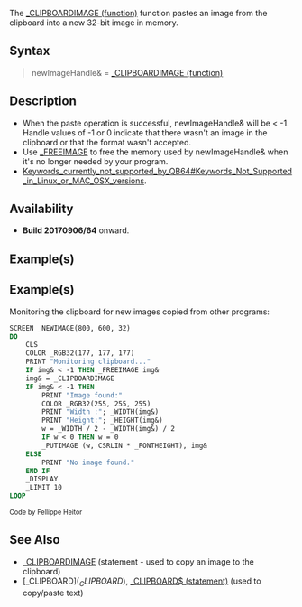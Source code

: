 The [_CLIPBOARDIMAGE (function)](_CLIPBOARDIMAGE (function)) function pastes an image from the clipboard into a new 32-bit image in memory.


## Syntax

>  newImageHandle& = [_CLIPBOARDIMAGE (function)](_CLIPBOARDIMAGE (function))


## Description

* When the paste operation is successful, newImageHandle& will be < -1. Handle values of -1 or 0 indicate that there wasn't an image in the clipboard or that the format wasn't accepted.
* Use [_FREEIMAGE](_FREEIMAGE) to free the memory used by newImageHandle& when it's no longer needed by your program.
* [Keywords_currently_not_supported_by_QB64#Keywords_Not_Supported_in_Linux_or_MAC_OSX_versions](Keywords_currently_not_supported_by_QB64#Keywords_Not_Supported_in_Linux_or_MAC_OSX_versions).


## Availability

* **Build 20170906/64** onward.


## Example(s)

## Example(s)
 Monitoring the clipboard for new images copied from other programs:

```vb
SCREEN _NEWIMAGE(800, 600, 32)
DO
    CLS
    COLOR _RGB32(177, 177, 177)
    PRINT "Monitoring clipboard..."
    IF img& < -1 THEN _FREEIMAGE img&
    img& = _CLIPBOARDIMAGE
    IF img& < -1 THEN
        PRINT "Image found:"
        COLOR _RGB32(255, 255, 255)
        PRINT "Width :"; _WIDTH(img&)
        PRINT "Height:"; _HEIGHT(img&)
        w = _WIDTH / 2 - _WIDTH(img&) / 2
        IF w < 0 THEN w = 0
        _PUTIMAGE (w, CSRLIN * _FONTHEIGHT), img&
    ELSE
        PRINT "No image found."
    END IF
    _DISPLAY
    _LIMIT 10
LOOP

```
<sub>Code by Fellippe Heitor</sub>


## See Also

* [_CLIPBOARDIMAGE](_CLIPBOARDIMAGE) (statement - used to copy an image to the clipboard)
* [_CLIPBOARD$](_CLIPBOARD$), [_CLIPBOARD$ (statement)](_CLIPBOARD$ (statement)) (used to copy/paste text)




